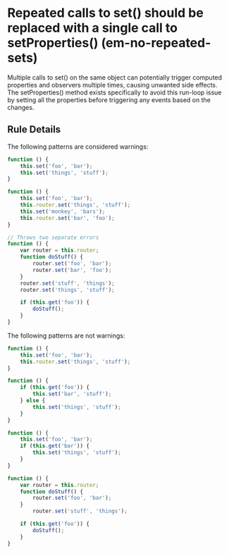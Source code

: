 # Repeated calls to set() should be replaced with a single call to setProperties() (em-no-repeated-sets)

Multiple calls to set() on the same object can potentially trigger computed properties and observers multiple times, causing unwanted side effects.  The setProperties() method exists specifically to avoid this run-loop issue by setting all the properties before triggering any events based on the changes.

## Rule Details

The following patterns are considered warnings:

```js
function () {
    this.set('foo', 'bar');
    this.set('things', 'stuff');
}

function () {
    this.set('foo', 'bar');
    this.router.set('things', 'stuff');
    this.set('monkey', 'bars');
    this.router.set('bar', 'foo');
}

// Throws two separate errors
function () {
    var router = this.router;
    function doStuff() {
        router.set('foo', 'bar');
        router.set('bar', 'foo');
    }
    router.set('stuff', 'things');
    router.set('things', 'stuff');

    if (this.get('foo')) {
        doStuff();
    }
}
```

The following patterns are not warnings:

```js
function () {
    this.set('foo', 'bar');
    this.router.set('things', 'stuff');
}

function () {
    if (this.get('foo')) {
        this.set('bar', 'stuff');
    } else {
        this.set('things', 'stuff');
    }
}

function () {
    this.set('foo', 'bar');
    if (this.get('bar')) {
        this.set('things', 'stuff');
    }
}

function () {
    var router = this.router;
    function doStuff() {
        router.set('foo', 'bar');
    }
        router.set('stuff', 'things');

    if (this.get('foo')) {
        doStuff();
    }
}
```
